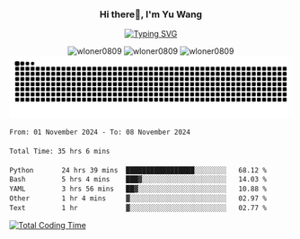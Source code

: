 <h3 align="center">Hi there👋, I'm Yu Wang</h1>

<p align="center"><a href="https://git.io/typing-svg"><img src="https://readme-typing-svg.demolab.com?font=Alex+Brush&size=18&pause=1000&color=716A50&background=6F66FF00&center=true&vCenter=true&width=435&lines=To+love+oneself+is+the+beginning+of+a+lifelong+romance.+%E2%80%94+Oscar+Wilde" alt="Typing SVG" /></a></p>


<p align="center">
 <img src="https://github-readme-stats.vercel.app/api/top-langs?username=wloner0809&show_icons=true&locale=en&layout=compact" alt="wloner0809" height=120 />
 <img src="https://github-readme-stats.vercel.app/api?username=wloner0809&show_icons=true&locale=en" alt="wloner0809" height=120 />
 <img src="https://github-readme-streak-stats.herokuapp.com/?user=wloner0809&" alt="wloner0809" height=120 />
 <img src="https://github.com/Wloner0809/Wloner0809/blob/output/github-contribution-grid-snake.svg">
</p>
 
<!--START_SECTION:waka-->

```txt
From: 01 November 2024 - To: 08 November 2024

Total Time: 35 hrs 6 mins

Python       24 hrs 39 mins  █████████████████░░░░░░░░   68.12 %
Bash         5 hrs 4 mins    ███▓░░░░░░░░░░░░░░░░░░░░░   14.03 %
YAML         3 hrs 56 mins   ██▓░░░░░░░░░░░░░░░░░░░░░░   10.88 %
Other        1 hr 4 mins     ▓░░░░░░░░░░░░░░░░░░░░░░░░   02.97 %
Text         1 hr            ▓░░░░░░░░░░░░░░░░░░░░░░░░   02.77 %
```

<!--END_SECTION:waka-->

[![Total Coding Time](https://wakatime.com/badge/user/3b010e91-e8bb-445f-9eac-c8ab5bc30cb6.svg)](https://wakatime.com/@3b010e91-e8bb-445f-9eac-c8ab5bc30cb6)
